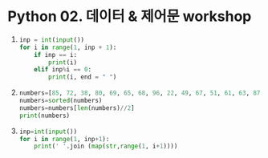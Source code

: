 # Python 02. 데이터 & 제어문 workshop

1. ```python
   inp = int(input())
   for i in range(1, inp + 1):
       if inp == i:
           print(i)
       elif inp%i == 0:
           print(i, end = " ")
   ```

2. ```python
   numbers=[85, 72, 38, 80, 69, 65, 68, 96, 22, 49, 67, 51, 61, 63, 87, 66, 24, 80, 83, 71, 60, 64, 52, 90, 60, 49, 31, 23, 99, 94, 11, 25, 24]
   numbers=sorted(numbers)
   numbers=numbers[len(numbers)//2]
   print(numbers)
   ```

3.  ```python
    inp=int(input())
    for i in range(1, inp+1):
        print(' '.join (map(str,range(1, i+1))))
    ```

   